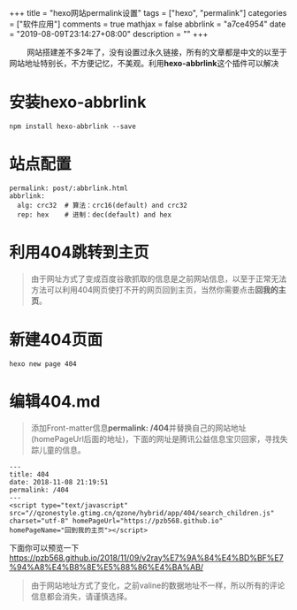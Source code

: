 +++
title = "hexo网站permalink设置"
tags = ["hexo", "permalink"]
categories = ["软件应用"]
comments = true
mathjax = false
abbrlink = "a7ce4954"
date = "2019-08-09T23:14:27+08:00"
description = ""
+++


&emsp;&emsp; 网站搭建差不多2年了，没有设置过永久链接，所有的文章都是中文的以至于网站地址特别长，不方便记忆，不美观。利用**hexo-abbrlink**这个插件可以解决
# 安装hexo-abbrlink
```
npm install hexo-abbrlink --save
```
# 站点配置
```
permalink: post/:abbrlink.html
abbrlink:
  alg: crc32  # 算法：crc16(default) and crc32
  rep: hex    # 进制：dec(default) and hex
  ```
<escape><!-- more --></escape>
# 利用404跳转到主页
>由于网址方式了变成百度谷歌抓取的信息是之前网站信息，以至于正常无法方法可以利用404网页使打不开的网页回到主页，当然你需要点击**回我的主页**。
# 新建404页面
```
hexo new page 404
```
# 编辑404.md 
>添加Front-matter信息**permalink: /404**并替换自己的网站地址(homePageUrl后面的地址)，下面的网址是腾讯公益信息宝贝回家，寻找失踪儿童的信息。

```
---
title: 404
date: 2018-11-08 21:19:51
permalink: /404
---
<script type="text/javascript" src="//qzonestyle.gtimg.cn/qzone/hybrid/app/404/search_children.js" charset="utf-8" homePageUrl="https://pzb568.github.io" homePageName="回到我的主页"></script>
```
下面你可以预览一下
https://pzb568.github.io/2018/11/09/v2ray%E7%9A%84%E4%BD%BF%E7%94%A8%E4%B8%8E%E5%88%86%E4%BA%AB/
>由于网站地址方式了变化，之前valine的数据地址不一样，所以所有的评论信息都会消失，请谨慎选择。
